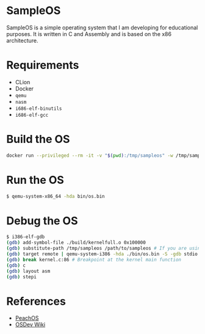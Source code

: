 # SampleOS

SampleOS is a simple operating system that I am developing for educational purposes.
It is written in C and Assembly and is based on the x86 architecture.

# Requirements

- CLion
- Docker
- `qemu`
- `nasm`
- `i686-elf-binutils`
- `i686-elf-gcc`

# Build the OS

```bash
docker run --privileged --rm -it -v "$(pwd):/tmp/sampleos" -w /tmp/sampleos clion/ubuntu/cpp-env:1.0 /bin/bash -c "make clean; make all"
```

# Run the OS

```bash
$ qemu-system-x86_64 -hda bin/os.bin
```

# Debug the OS

```bash
$ i386-elf-gdb
(gdb) add-symbol-file ./build/kernelfull.o 0x100000
(gdb) substitute-path /tmp/sampleos /path/to/sampleos # If you are using a different path
(gdb) target remote | qemu-system-i386 -hda ./bin/os.bin -S -gdb stdio
(gdb) break kernel.c:86 # Breakpoint at the kernel main function
(gdb) c
(gdb) layout asm
(gdb) stepi
```

# References

- [PeachOS](https://github.com/nibblebits/PeachOS)
- [OSDev Wiki](https://wiki.osdev.org/Main_Page)
